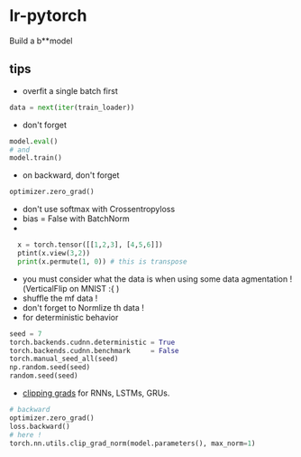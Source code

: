 # lr-pytorch
Build a b**model

## tips
- overfit a single batch first 
```python
data = next(iter(train_loader))
```
- don't forget 
```python
model.eval()
# and
model.train()
```
- on backward, don't forget
```python
optimizer.zero_grad()
```
- don't use softmax with Crossentropyloss
- bias = False with BatchNorm
- 
```python
  x = torch.tensor([[1,2,3], [4,5,6]])
  ptint(x.view(3,2))
  print(x.permute(1, 0)) # this is transpose
```
- you must consider what the data is when using some data agmentation !(VerticalFlip on MNIST :{ )
- shuffle the mf data !
- don't forget to Normlize th data !
- for deterministic behavior 
```python 
seed = 7
torch.backends.cudnn.deterministic = True
torch.backends.cudnn.benchmark     = False
torch.manual_seed_all(seed)
np.random.seed(seed)
random.seed(seed)
```
- [clipping grads](https://machinelearningmastery.com/how-to-avoid-exploding-gradients-in-neural-networks-with-gradient-clipping/) for RNNs, LSTMs, GRUs.
```python
# backward
optimizer.zero_grad()
loss.backward()
# here !
torch.nn.utils.clip_grad_norm(model.parameters(), max_norm=1)
```
 
